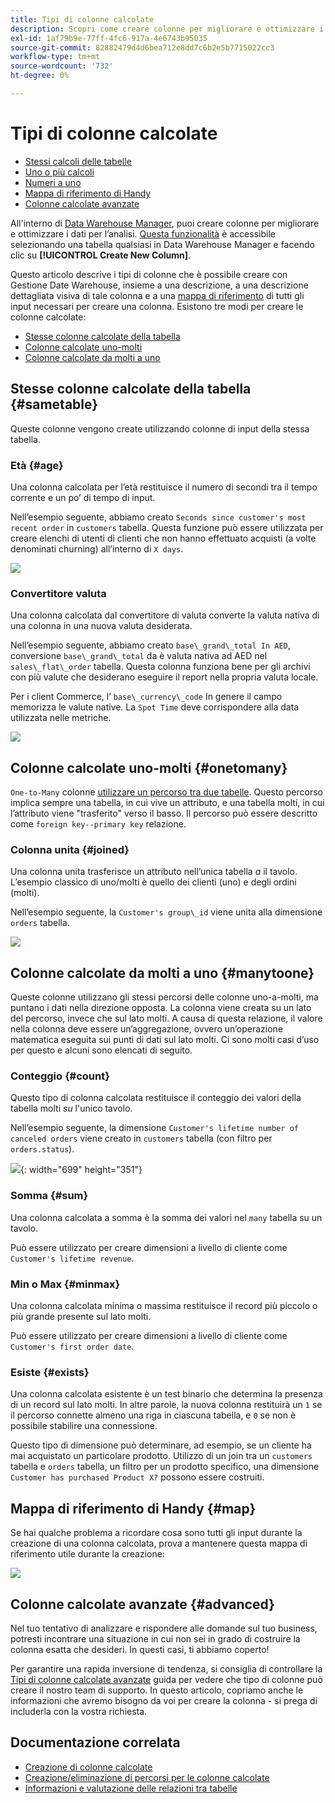 ```yaml
---
title: Tipi di colonne calcolate
description: Scopri come creare colonne per migliorare e ottimizzare i dati per l’analisi.
exl-id: 1af79b9e-77ff-4fc6-917a-4e6743b95035
source-git-commit: 82882479d4d6bea712e8dd7c6b2e5b7715022cc3
workflow-type: tm+mt
source-wordcount: '732'
ht-degree: 0%

---
```


# Tipi di colonne calcolate

* [Stessi calcoli delle tabelle](#sametable)
* [Uno o più calcoli](#onetomany)
* [Numeri a uno](#manytoone)
* [Mappa di riferimento di Handy](#map)
* [Colonne calcolate avanzate](#advanced)

All&#39;interno di [Data Warehouse Manager](../data-warehouse-mgr/tour-dwm.md), puoi creare colonne per migliorare e ottimizzare i dati per l’analisi. [Questa funzionalità](../data-warehouse-mgr/creating-calculated-columns.md) è accessibile selezionando una tabella qualsiasi in Data Warehouse Manager e facendo clic su **[!UICONTROL Create New Column]**.

Questo articolo descrive i tipi di colonne che è possibile creare con Gestione Date Warehouse, insieme a una descrizione, a una descrizione dettagliata visiva di tale colonna e a una [mappa di riferimento](#map) di tutti gli input necessari per creare una colonna. Esistono tre modi per creare le colonne calcolate:

* [Stesse colonne calcolate della tabella](#sametable)
* [Colonne calcolate uno-molti](#onetomany)
* [Colonne calcolate da molti a uno](#manytoone)

## Stesse colonne calcolate della tabella {#sametable}

Queste colonne vengono create utilizzando colonne di input della stessa tabella.

### Età {#age}

Una colonna calcolata per l’età restituisce il numero di secondi tra il tempo corrente e un po’ di tempo di input.

Nell’esempio seguente, abbiamo creato `Seconds since customer's most recent order` in `customers` tabella. Questa funzione può essere utilizzata per creare elenchi di utenti di clienti che non hanno effettuato acquisti (a volte denominati churning) all’interno di `X days`.

![](../../assets/age.gif)

### Convertitore valuta

Una colonna calcolata dal convertitore di valuta converte la valuta nativa di una colonna in una nuova valuta desiderata.

Nell’esempio seguente, abbiamo creato `base\_grand\_total In AED`, conversione `base\_grand\_total` da è valuta nativa ad AED nel `sales\_flat\_order` tabella. Questa colonna funziona bene per gli archivi con più valute che desiderano eseguire il report nella propria valuta locale.

Per i client Commerce, l’ `base\_currency\_code` In genere il campo memorizza le valute native. La `Spot Time` deve corrispondere alla data utilizzata nelle metriche.

![](../../assets/currency_converter.png)

## Colonne calcolate uno-molti {#onetomany}

`One-to-Many` colonne [utilizzare un percorso tra due tabelle](../../data-analyst/data-warehouse-mgr/create-paths-calc-columns.md). Questo percorso implica sempre una tabella, in cui vive un attributo, e una tabella molti, in cui l’attributo viene &quot;trasferito&quot; verso il basso. Il percorso può essere descritto come `foreign key--primary key` relazione.

### Colonna unita {#joined}

Una colonna unita trasferisce un attributo nell’unica tabella *a* il tavolo. L’esempio classico di uno/molti è quello dei clienti (uno) e degli ordini (molti).

Nell’esempio seguente, la `Customer's group\_id` viene unita alla dimensione `orders` tabella.

![](../../assets/joined_column.gif)

## Colonne calcolate da molti a uno {#manytoone}

Queste colonne utilizzano gli stessi percorsi delle colonne uno-a-molti, ma puntano i dati nella direzione opposta. La colonna viene creata su un lato del percorso, invece che sul lato molti. A causa di questa relazione, il valore nella colonna deve essere un’aggregazione, ovvero un’operazione matematica eseguita sui punti di dati sul lato molti. Ci sono molti casi d’uso per questo e alcuni sono elencati di seguito.

### Conteggio {#count}

Questo tipo di colonna calcolata restituisce il conteggio dei valori della tabella molti *su* l&#39;unico tavolo.

Nell’esempio seguente, la dimensione `Customer's lifetime number of canceled orders` viene creato in `customers` tabella (con filtro per `orders.status`).

![](../../assets/many_to_one.gif){: width=&quot;699&quot; height=&quot;351&quot;}

### Somma {#sum}

Una colonna calcolata a somma è la somma dei valori nel `many` tabella su un tavolo.

Può essere utilizzato per creare dimensioni a livello di cliente come `Customer's lifetime revenue`.

### Min o Max {#minmax}

Una colonna calcolata minima o massima restituisce il record più piccolo o più grande presente sul lato molti.

Può essere utilizzato per creare dimensioni a livello di cliente come `Customer's first order date`.

### Esiste {#exists}

Una colonna calcolata esistente è un test binario che determina la presenza di un record sul lato molti. In altre parole, la nuova colonna restituirà un `1` se il percorso connette almeno una riga in ciascuna tabella, e `0` se non è possibile stabilire una connessione.

Questo tipo di dimensione può determinare, ad esempio, se un cliente ha mai acquistato un particolare prodotto. Utilizzo di un join tra un `customers` tabella e `orders` tabella, un filtro per un prodotto specifico, una dimensione `Customer has purchased Product X?` possono essere costruiti.

## Mappa di riferimento di Handy {#map}

Se hai qualche problema a ricordare cosa sono tutti gli input durante la creazione di una colonna calcolata, prova a mantenere questa mappa di riferimento utile durante la creazione:

![](../../assets/merged_reference_map.png)

## Colonne calcolate avanzate {#advanced}

Nel tuo tentativo di analizzare e rispondere alle domande sul tuo business, potresti incontrare una situazione in cui non sei in grado di costruire la colonna esatta che desideri. In questi casi, ti abbiamo coperto!

Per garantire una rapida inversione di tendenza, si consiglia di controllare la [Tipi di colonne calcolate avanzate](../../data-analyst/data-warehouse-mgr/adv-calc-columns.md) guida per vedere che tipo di colonne può creare il nostro team di supporto. In questo articolo, copriamo anche le informazioni che avremo bisogno da voi per creare la colonna - si prega di includerla con la vostra richiesta.

## Documentazione correlata

* [Creazione di colonne calcolate](../../data-analyst/data-warehouse-mgr/creating-calculated-columns.md)
* [Creazione/eliminazione di percorsi per le colonne calcolate](../../data-analyst/data-warehouse-mgr/create-paths-calc-columns.md)
* [Informazioni e valutazione delle relazioni tra tabelle](../../data-analyst/data-warehouse-mgr/table-relationships.md)
